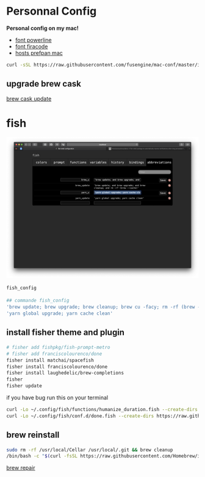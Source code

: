# Personnal Config

<strong>Personal config on my mac!</strong>

* [font powerline](https://github.com/powerline/fonts)
* [font firacode](https://github.com/tonsky/FiraCode)
* [hosts prefpan mac](https://github.com/specialunderwear/Hosts.prefpane/releases)

```sh
curl -sSL https://raw.githubusercontent.com/fusengine/mac-conf/master/install.sh | sh
```
## upgrade brew cask
[brew cask update](https://github.com/buo/homebrew-cask-upgrade)

# fish
![fisher](img/fish.png)
```sh
fish_config

## commande fish_config
'brew update; brew upgrade; brew cleanup; brew cu -facy; rm -rf (brew --cache)'
'yarn global upgrade; yarn cache clean'
```

## install fisher theme and plugin

```sh
# fisher add fishpkg/fish-prompt-metro
# fisher add franciscolourenco/done
fisher install matchai/spacefish
fisher install franciscolourenco/done
fisher install laughedelic/brew-completions
fisher
fisher update

```
if you have bug run this on your terminal
```sh
curl -Lo ~/.config/fish/functions/humanize_duration.fish --create-dirs https://raw.githubusercontent.com/fishpkg/fish-humanize-duration/master/humanize_duration.fish
curl -Lo ~/.config/fish/conf.d/done.fish --create-dirs https://raw.githubusercontent.com/franciscolourenco/done/master/conf.d/done.fish
```

## brew reinstall
```sh
sudo rm -rf /usr/local/Cellar /usr/local/.git && brew cleanup
/bin/bash -c "$(curl -fsSL https://raw.githubusercontent.com/Homebrew/install/master/install.sh)"
```
[brew repair](https://apple.stackexchange.com/questions/171785/how-to-repair-and-or-reinstall-homebrew-safely)
